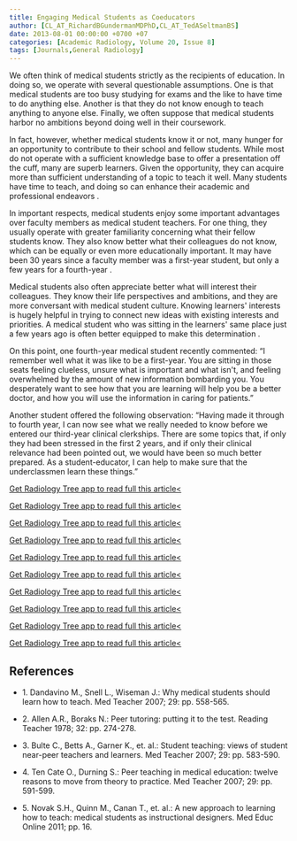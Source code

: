 ```yaml
---
title: Engaging Medical Students as Coeducators
author: [CL_AT_RichardBGundermanMDPhD,CL_AT_TedASeltmanBS]
date: 2013-08-01 00:00:00 +0700 +07
categories: [Academic Radiology, Volume 20, Issue 8]
tags: [Journals,General Radiology]
---
```

We often think of medical students strictly as the recipients of education. In doing so, we operate with several questionable assumptions. One is that medical students are too busy studying for exams and the like to have time to do anything else. Another is that they do not know enough to teach anything to anyone else. Finally, we often suppose that medical students harbor no ambitions beyond doing well in their coursework.

In fact, however, whether medical students know it or not, many hunger for an opportunity to contribute to their school and fellow students. While most do not operate with a sufficient knowledge base to offer a presentation off the cuff, many are superb learners. Given the opportunity, they can acquire more than sufficient understanding of a topic to teach it well. Many students have time to teach, and doing so can enhance their academic and professional endeavors .

In important respects, medical students enjoy some important advantages over faculty members as medical student teachers. For one thing, they usually operate with greater familiarity concerning what their fellow students know. They also know better what their colleagues do not know, which can be equally or even more educationally important. It may have been 30 years since a faculty member was a first-year student, but only a few years for a fourth-year .

Medical students also often appreciate better what will interest their colleagues. They know their life perspectives and ambitions, and they are more conversant with medical student culture. Knowing learners' interests is hugely helpful in trying to connect new ideas with existing interests and priorities. A medical student who was sitting in the learners' same place just a few years ago is often better equipped to make this determination .

On this point, one fourth-year medical student recently commented: “I remember well what it was like to be a first-year. You are sitting in those seats feeling clueless, unsure what is important and what isn't, and feeling overwhelmed by the amount of new information bombarding you. You desperately want to see how that you are learning will help you be a better doctor, and how you will use the information in caring for patients.”

Another student offered the following observation: “Having made it through to fourth year, I can now see what we really needed to know before we entered our third-year clinical clerkships. There are some topics that, if only they had been stressed in the first 2 years, and if only their clinical relevance had been pointed out, we would have been so much better prepared. As a student-educator, I can help to make sure that the underclassmen learn these things.”

[Get Radiology Tree app to read full this article<](https://clinicalpub.com/app)

[Get Radiology Tree app to read full this article<](https://clinicalpub.com/app)

[Get Radiology Tree app to read full this article<](https://clinicalpub.com/app)

[Get Radiology Tree app to read full this article<](https://clinicalpub.com/app)

[Get Radiology Tree app to read full this article<](https://clinicalpub.com/app)

[Get Radiology Tree app to read full this article<](https://clinicalpub.com/app)

[Get Radiology Tree app to read full this article<](https://clinicalpub.com/app)

[Get Radiology Tree app to read full this article<](https://clinicalpub.com/app)

[Get Radiology Tree app to read full this article<](https://clinicalpub.com/app)

[Get Radiology Tree app to read full this article<](https://clinicalpub.com/app)

## References

- 1\. Dandavino M., Snell L., Wiseman J.: Why medical students should learn how to teach. Med Teacher 2007; 29: pp. 558-565.


- 2\. Allen A.R., Boraks N.: Peer tutoring: putting it to the test. Reading Teacher 1978; 32: pp. 274-278.


- 3\. Bulte C., Betts A., Garner K., et. al.: Student teaching: views of student near-peer teachers and learners. Med Teacher 2007; 29: pp. 583-590.


- 4\. Ten Cate O., Durning S.: Peer teaching in medical education: twelve reasons to move from theory to practice. Med Teacher 2007; 29: pp. 591-599.


- 5\. Novak S.H., Quinn M., Canan T., et. al.: A new approach to learning how to teach: medical students as instructional designers. Med Educ Online 2011; pp. 16.